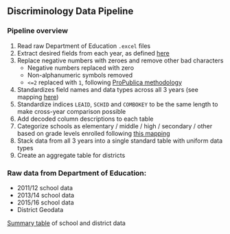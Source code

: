 ## Discriminology Data Pipeline

### Pipeline overview

1. Read raw Department of Education `.excel` files
2. Extract desired fields from each year, as defined [here](https://docs.google.com/spreadsheets/d/1Z7BwQ8Sd20Q57UsgkTzopSzbJy3hz2sq2qed4I9kkQI/edit#gid=1997820201)
3. Replace negative numbers with zeroes and remove other bad characters
   - Negative numbers replaced with zero
   - Non-alphanumeric symbols removed
   - `<=2` replaced with `1`, following [ProPublica methodology](https://projects.propublica.org/miseducation/methodology)
4. Standardizes field names and data types across all 3 years (see mapping [here](https://docs.google.com/spreadsheets/d/1JAyg1wv83FDjvOWV-zvrS8oWWRFRD6U5ZMnppoQpsoE/edit?usp=sharing))
5. Standardize indices `LEAID`, `SCHID` and `COMBOKEY` to be the same length to make cross-year comparison possible
6. Add decoded column descriptions to each table
7. Categorize schools as elementary / middle / high / secondary / other based on grade levels enrolled following [this mapping](https://agora-file-storage-prod.s3.us-west-1.amazonaws.com/workplace/attachment/7581678860581031821?response-content-disposition=inline%3B%20filename%3D%22IMG_0281.jpg%22%3B%20filename%2A%3Dutf-8%27%27IMG_0281.jpg&X-Amz-Security-Token=IQoJb3JpZ2luX2VjEIj%2F%2F%2F%2F%2F%2F%2F%2F%2F%2FwEaCXVzLXdlc3QtMSJHMEUCIDHVLL3NIekhCF9eWDn%2FRotSSvL9OQclig70jYC96dXFAiEAuFW9sC%2B%2BmAMGKZmCN8t5nHArQ0lkxW6lVmFdp%2BmB4NoqkAQIMBAAGgw3Mzk5MzkxNzM4MTkiDPW9oyX7MoQgNq8FFyrtA8f07Ip0CU1mXkwYsUCBIBdmECp9BSWbD4MNfGacUMoxyDBcrG6ySaSMB690CKKTE4J%2FpWfsYV8WHsGEMJ7UdHfnqxr9n0nO395LU0kE1KiepCVnVRdZ%2BmA4sxhi6Lf9oZGnAlUgqQvau6DAwDbQcwcIA9uQr89NewinYqmDyVBHvoa1Y7C3MKc2uitAPscd06JaTiIKwSuF5SsTzAzgxm49Syr1XvnvVrsaOpZEVtaO0sj2jEvmLOX2wiBJDuyIRX95xoUQa9XVhb8v0lD953X9YZh36kD%2Fic%2BRAUzrt3CbXuy9gls037lfnEroZ6FUNya9a3woA16HsmZlKmYGeTNqtNjKs0IJlI7ZwouBa9JlFWKc2ley5JQ8EAGt%2BZlTTU9pEsTCb7AZlVmZfD0FNg3Lq5Pv1G3jZsqpDfp5rflPqIsqVw3Xb3P0%2Bobq13mz5YxGaRUufqkFe3WhtnnT5F7pql81sjRCNCksufRxHP8aGA3yiESMkLLwg2HKs2OzOQK1efoRhbfRu3e94L5O7JmrzDACd3pJKJQ%2F8%2B8cGNR2zF8PnBzPaJKXdB8mtPr91LvKJfTSb9mAC%2Ft9HBga2dGPMi5O4oKbidS3i0upPyMwpUUDGd6bBj2Rp8iSvPnZ1fC9oWxdjI5GuJkldnswiJqi%2BAU67wEY1%2FK8iN0ifslls30EPHM10XrqwHivnSUcC0yzgLqg0hkkw%2FRiwS0qsrIRlV81qLix4SdjavVoYBn%2FWBqA4w78CKm7ozI3JeyLLWh6lAAzY1PERD5IOt4KGlW8pOp6WO5O%2FDJdQu9iZ34ai2YblpkmhgidfyTaHdVhFeka9NwgUFzWSnCeR%2BbQkTs8OEtqt%2Bve1WI%2F4DDJOszu7HZ8UciOZS0sVMntXeDwY%2FejS0DMo50JLYBC6EEAsseTmiD5da6021PoVnzSpH08QjqFfDv%2B6qGNkxxshFbyLSvPVJjwnfaya8t2YziVeRkBFf8jAQ%3D%3D&X-Amz-Algorithm=AWS4-HMAC-SHA256&X-Amz-Date=20200710T191715Z&X-Amz-SignedHeaders=host&X-Amz-Expires=599&X-Amz-Credential=ASIA2YR6PYW54TKC3MUT%2F20200710%2Fus-west-1%2Fs3%2Faws4_request&X-Amz-Signature=ea35775177aaebcf8e88c85815b514f448c97758f4e869d23dbc2abc64714b47)
8. Stack data from all 3 years into a single standard table with uniform data types
9. Create an aggregate table for districts




### Raw data from Department of Education:

- 2011/12 school data
- 2013/14 school data
- 2015/16 school data
- District Geodata

[Summary table](https://docs.google.com/spreadsheets/d/1h2x2jN24vmPVcQ2Ia72kezs0hD-E0xkjyIhXDCgMq5I/edit#gid=0) of school and district data



